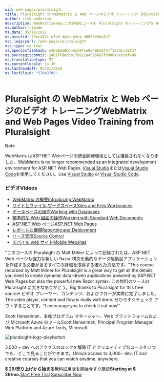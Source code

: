 ```yaml
---
uid: web-pages/pluralsight
title: Pluralsight の WebMatrix と Web ページのビデオ トレーニング |Microsoft Docs
author: rick-anderson
description: WebMatrix&amp;この詳細なコースの Pluralsight のトレーニングを Web ページが揃って稼働する WebMatrix と ASP.NET Web ページ。 Everythi をカバーしています.
ms.author: riande
ms.date: 05/18/2012
ms.assetid: 79eca52c-e7ad-44ab-a3e4-d8093e9da5a7
msc.legacyurl: /web-pages/pluralsight
msc.type: content
ms.openlocfilehash: e4b60da0bb4e1d8fce0640516fa4f127dcc30f37
ms.sourcegitcommit: 24b1f6decbb17bb22a45166e5fdb0845c65af498
ms.translationtype: MT
ms.contentlocale: ja-JP
ms.lasthandoff: 03/01/2019
ms.locfileid: "57048709"
---
```

<a name="webmatrix-and-web-pages-video-training-from-pluralsight"></a><span data-ttu-id="41bdb-104">Pluralsight の WebMatrix と Web ページのビデオ トレーニング</span><span class="sxs-lookup"><span data-stu-id="41bdb-104">WebMatrix and Web Pages Video Training from Pluralsight</span></span>
====================

> [!NOTE] 
> <span data-ttu-id="41bdb-105">WebMatrix はASP.NET Webページの統合開発環境としては推奨されなくなりました。</span><span class="sxs-lookup"><span data-stu-id="41bdb-105">WebMatrix is no longer recommended as an integrated development environment for ASP.NET Web Pages.</span></span> <span data-ttu-id="41bdb-106">[Visual Studio](xref:aspnet/web-pages/overview/getting-started/program-asp-net-web-pages-in-visual-studio)または[Visual Studio Code](https://code.visualstudio.com/)を使用してください。</span><span class="sxs-lookup"><span data-stu-id="41bdb-106">Use [Visual Studio](xref:aspnet/web-pages/overview/getting-started/program-asp-net-web-pages-in-visual-studio) or [Visual Studio Code](https://code.visualstudio.com/).</span></span>

### <a name="videos"></a><span data-ttu-id="41bdb-107">ビデオ</span><span class="sxs-lookup"><span data-stu-id="41bdb-107">Videos</span></span>

- [<span data-ttu-id="41bdb-108">WebMatrix の概要</span><span class="sxs-lookup"><span data-stu-id="41bdb-108">Introducing WebMatrix</span></span>](https://pluralsight.com/training/Player?author=matt-milner&name=webmatrix-introduction-m1&mode=live&clip=0&course=webmatrix-introduction)
- [<span data-ttu-id="41bdb-109">サイトとファイル ワークスペース</span><span class="sxs-lookup"><span data-stu-id="41bdb-109">Sites and Files Workspaces</span></span>](https://pluralsight.com/training/Player?author=matt-milner&name=webmatrix-introduction-m2&mode=live&clip=0&course=webmatrix-introduction)
- [<span data-ttu-id="41bdb-110">データベースの操作</span><span class="sxs-lookup"><span data-stu-id="41bdb-110">Working with Databases</span></span>](https://pluralsight.com/training/Player?author=matt-milner&name=webmatrix-introduction-m3&mode=live&clip=0&course=webmatrix-introduction)
- [<span data-ttu-id="41bdb-111">標準的な Web 図面の操作</span><span class="sxs-lookup"><span data-stu-id="41bdb-111">Working with Standard Web Documents</span></span>](https://pluralsight.com/training/Player?author=matt-milner&name=webmatrix-introduction-m4&mode=live&clip=0&course=webmatrix-introduction)
- [<span data-ttu-id="41bdb-112">ASP.NET Web ページ</span><span class="sxs-lookup"><span data-stu-id="41bdb-112">ASP.NET Web Pages</span></span>](https://pluralsight.com/training/Player?author=matt-milner&name=webmatrix-introduction-m5&mode=live&clip=0&course=webmatrix-introduction)
- [<span data-ttu-id="41bdb-113">レポートと展開</span><span class="sxs-lookup"><span data-stu-id="41bdb-113">Reporting and Deployment</span></span>](https://pluralsight.com/training/Player?author=matt-milner&name=webmatrix-introduction-m8&mode=live&clip=0&course=webmatrix-introduction)
- [<span data-ttu-id="41bdb-114">ソース管理</span><span class="sxs-lookup"><span data-stu-id="41bdb-114">Source Control</span></span>](https://pluralsight.com/training/Player?author=matt-milner&name=webmatrix-introduction-m9&mode=live&clip=0&course=webmatrix-introduction)
- [<span data-ttu-id="41bdb-115">モバイル web サイト</span><span class="sxs-lookup"><span data-stu-id="41bdb-115">Mobile Websites</span></span>](https://pluralsight.com/training/Player?author=matt-milner&name=webmatrix-introduction-m10&mode=live&clip=0&course=webmatrix-introduction)


<span data-ttu-id="41bdb-116">"このコースの Pluralsight の Matt Milner によって記録されたは、ASP.NET Web ページも強力な新しい Razor 構文を動的なデータ駆動型アプリケーションを作成する必要があるすべての詳細を取得する優れた方法です。</span><span class="sxs-lookup"><span data-stu-id="41bdb-116">"This course recorded by Matt Milner for Pluralsight is a great way to get all the details you need to create dynamic data-driven applications powered by ASP.NET Web Pages but also the powerful new Razor syntax.</span></span> <span data-ttu-id="41bdb-117">この無料のソースの Pluralsight に大きなありがとう。</span><span class="sxs-lookup"><span data-stu-id="41bdb-117">Big thanks to Pluralsight for this free source!</span></span> <span data-ttu-id="41bdb-118">ビデオ プレーヤー、コンテンツ、およびフローが実際に完了しました。</span><span class="sxs-lookup"><span data-stu-id="41bdb-118">The video player, content and flow is really well done.</span></span> <span data-ttu-id="41bdb-119">ぜひ今すぐチェック アウトすることです。"</span><span class="sxs-lookup"><span data-stu-id="41bdb-119">I encourage you to check it out now!"</span></span>

<span data-ttu-id="41bdb-120">Scott Hanselman、主席プログラム マネージャー、Web プラットフォームおよび Microsoft Azure のツール</span><span class="sxs-lookup"><span data-stu-id="41bdb-120">Scott Hanselman, Principal Program Manager, Web Platform and Azure Tools, Microsoft</span></span>


![pluralsight-logo-playbutton](pluralsight/_static/image1.png)

<span data-ttu-id="41bdb-122">3,000 + dev へのアクセスのロックを解除 IT とクリエイティブなコースをいつでも、どこで見ることができます。</span><span class="sxs-lookup"><span data-stu-id="41bdb-122">Unlock access to 3,000+ dev, IT and creative courses that you can watch anytime, anywhere.</span></span>

<span data-ttu-id="41bdb-123">**$ 29/売り上げから始まる**[無料試用版を開始](https://pluralsight.com/microsoft/olt/subscribe/SubscriptionRedirector.aspx?freetrial=true&amp;utm_source=microsoft&amp;utm_medium=sponsored-page&amp;utm_content=webmatrix&amp;utm_campaign=microsoft-sponsored-course)[今すぐ購読](https://pluralsight.com/microsoft/OLT/subscriptions.aspx?utm_source=microsoft&amp;utm_medium=sponsored-page&amp;utm_content=webmatrix&amp;utm_campaign=microsoft-sponsored-course)</span><span class="sxs-lookup"><span data-stu-id="41bdb-123">**Starting at $ 29/mo.**[Start Free Trial](https://pluralsight.com/microsoft/olt/subscribe/SubscriptionRedirector.aspx?freetrial=true&amp;utm_source=microsoft&amp;utm_medium=sponsored-page&amp;utm_content=webmatrix&amp;utm_campaign=microsoft-sponsored-course) [Subscribe Now](https://pluralsight.com/microsoft/OLT/subscriptions.aspx?utm_source=microsoft&amp;utm_medium=sponsored-page&amp;utm_content=webmatrix&amp;utm_campaign=microsoft-sponsored-course)</span></span>
